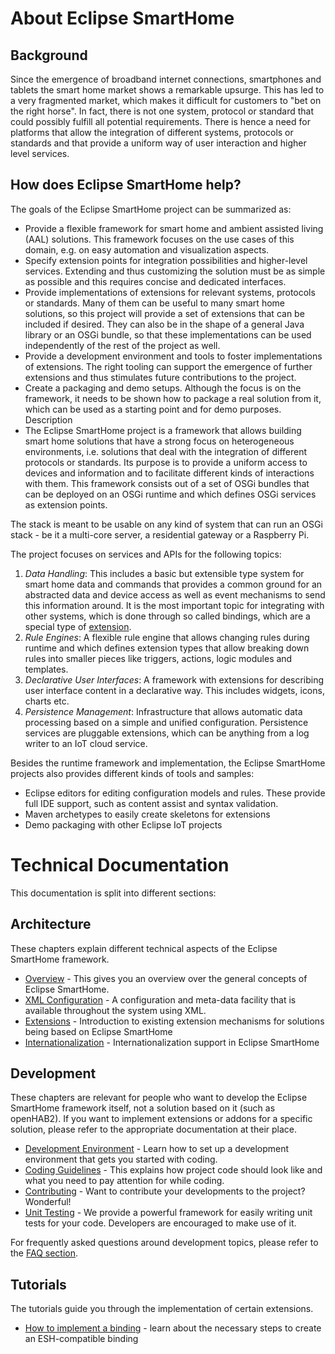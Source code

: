 # About Eclipse SmartHome

## Background
Since the emergence of broadband internet connections, smartphones and tablets the smart home market shows a remarkable upsurge. This has led to a very fragmented market, which makes it difficult for customers to "bet on the right horse". In fact, there is not one system, protocol or standard that could possibly fulfill all potential requirements. There is hence a need for platforms that allow the integration of different systems, protocols or standards and that provide a uniform way of user interaction and higher level services.

## How does Eclipse SmartHome help?

The goals of the Eclipse SmartHome project can be summarized as:

* Provide a flexible framework for smart home and ambient assisted living (AAL) solutions. This framework focuses on the use cases of this domain, e.g. on easy automation and visualization aspects.
* Specify extension points for integration possibilities and higher-level services. Extending and thus customizing the solution must be as simple as possible and this requires concise and dedicated interfaces.
* Provide implementations of extensions for relevant systems, protocols or standards. Many of them can be useful to many smart home solutions, so this project will provide a set of extensions that can be included if desired. They can also be in the shape of a general Java library or an OSGi bundle, so that these implementations can be used independently of the rest of the project as well.
* Provide a development environment and tools to foster implementations of extensions. The right tooling can support the emergence of further extensions and thus stimulates future contributions to the project.
* Create a packaging and demo setups. Although the focus is on the framework, it needs to be shown how to package a real solution from it, which can be used as a starting point and for demo purposes.
Description
* The Eclipse SmartHome project is a framework that allows building smart home solutions that have a strong focus on heterogeneous environments, i.e. solutions that deal with the integration of different protocols or standards. Its purpose is to provide a uniform access to devices and information and to facilitate different kinds of interactions with them. This framework consists out of a set of OSGi bundles that can be deployed on an OSGi runtime and which defines OSGi services as extension points.

The stack is meant to be usable on any kind of system that can run an OSGi stack - be it a multi-core server, a residential gateway or a Raspberry Pi.

The project focuses on services and APIs for the following topics:

1. _Data Handling_: This includes a basic but extensible type system for smart home data and commands that provides a common ground for an abstracted data and device access as well as event mechanisms to send this information around. It is the most important topic for integrating with other systems, which is done through so called bindings, which are a special type of [extension](architecture/extensions.md).
1. _Rule Engines_: A flexible rule engine that allows changing rules during runtime and which defines extension types that allow breaking down rules into smaller pieces like triggers, actions, logic modules and templates.
1. _Declarative User Interfaces_: A framework with extensions for describing user interface content in a declarative way. This includes widgets, icons, charts etc.
1. _Persistence Management_: Infrastructure that allows automatic data processing based on a simple and unified configuration. Persistence services are pluggable extensions, which can be anything from a log writer to an IoT cloud service.

Besides the runtime framework and implementation, the Eclipse SmartHome projects also provides different kinds of tools and samples:

* Eclipse editors for editing configuration models and rules. These provide full IDE support, such as content assist and syntax validation.
* Maven archetypes to easily create skeletons for extensions
* Demo packaging with other Eclipse IoT projects

# Technical Documentation

This documentation is split into different sections:

## Architecture

These chapters explain different technical aspects of the Eclipse SmartHome framework.

* [Overview](architecture/index.md) - This gives you an overview over the general concepts of Eclipse SmartHome. 
* [XML Configuration](architecture/configuration.md) - A configuration and meta-data facility that is available throughout the system using XML.
* [Extensions](architecture/extensions.md) - Introduction to existing extension mechanisms for solutions being based on Eclipse SmartHome 
* [Internationalization](architecture/internationalization.md) - Internationalization support in Eclipse SmartHome 
 
## Development

These chapters are relevant for people who want to develop the Eclipse SmartHome framework itself, not a solution based on it (such as openHAB2). If you want to implement extensions or addons for a specific solution, please refer to the appropriate documentation at their place.

* [Development Environment](development/ide.md) - Learn how to set up a development environment that gets you started with coding.
* [Coding Guidelines](development/guidelines.md) - This explains how project code should look like and what you need to pay attention for while coding.
* [Contributing](http://www.eclipse.org/smarthome/community.html#HowToContribute) - Want to contribute your developments to the project? Wonderful!
* [Unit Testing](development/unittesting.md) - We provide a powerful framework for easily writing unit tests for your code. Developers are encouraged to make use of it.

For frequently asked questions around development topics, please refer to the [FAQ section](development/faq.md).

## Tutorials

The tutorials guide you through the implementation of certain extensions.

* [How to implement a binding](howtos/bindings.md) - learn about the necessary steps to create an ESH-compatible binding
